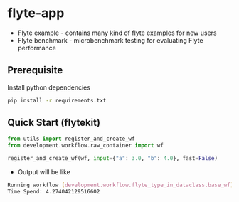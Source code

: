 # flyte-app

- Flyte example - contains many kind of flyte examples for new users
- Flyte benchmark - microbenchmark testing for evaluating Flyte performance

## Prerequisite
Install python dependencies
```bash
pip install -r requirements.txt
```

## Quick Start (flytekit)
```python
from utils import register_and_create_wf
from development.workflow.raw_container import wf

register_and_create_wf(wf, input={"a": 3.0, "b": 4.0}, fast=False)
```
- Output will be like
```bash
Running workflow [development.workflow.flyte_type_in_dataclass.base_wf]
Time Spend: 4.274042129516602
```